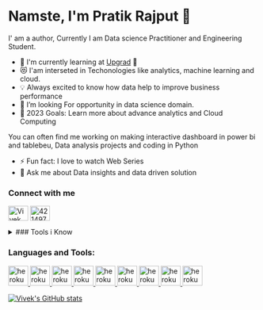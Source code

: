 # Namste, I'm Pratik Rajput 👋 

I' am a author, Currently I am Data science Practitioner and Engineering Student.

- 🌱 I'm currently learning at [Upgrad](https://www.upgrad.com/) 🦢
- 😻 I'am interseted in Techonologies like analytics, machine learning and cloud.
- 💡 Always excited to know how data help to improve business performance
- 🔭 I’m looking For opportunity in data science domain.
- 🥅 2023 Goals: Learn more about advance analytics and Cloud Computing

You can often find me working on making interactive dashboard in power bi and tablebeu, Data analysis projects and coding in Python
- ⚡ Fun fact: I love to watch Web Series
- 💬 Ask me about Data insights and data driven solution

### Connect with me

<a href="https://www.linkedin.com/in/vivekkpatil7/" target="blank"><img align="center" src="https://camo.githubusercontent.com/c8a9c5b414cd812ad6a97a46c29af67239ddaeae08c41724ff7d945fb4c047e5/68747470733a2f2f6564656e742e6769746875622e696f2f537570657254696e7949636f6e732f696d616765732f7376672f6c696e6b6564696e2e737667" alt="Vivek Patil" height="30" width="40" /></a>
<a href="mail:vivekkpatil6@yahoo.com" target="blank"><img align="center" src="https://camo.githubusercontent.com/4a3dd8d10a27c272fd04b2ce8ed1a130606f95ea6a76b5e19ce8b642faa18c27/68747470733a2f2f6564656e742e6769746875622e696f2f537570657254696e7949636f6e732f696d616765732f7376672f676d61696c2e737667" alt="4214976" height="30" width="40" /></a>

<details>
<summary> ### Tools i Know</summary>
<br>
This is how you dropdown.
</details>


### Languages and Tools:
<a href="https://heroku.com" target="_blank"> <img src="https://www.vectorlogo.zone/logos/heroku/heroku-icon.svg" alt="heroku" width="40" height="40"/>
<a href="mysql-official.svg" target="_blank"> <img src="https://www.vectorlogo.zone/logos/mysql/mysql-official.svg" alt="heroku" width="40" height="40"/>
<a href="mysql-official.svg" target="_blank"> <img src="https://www.vectorlogo.zone/logos/python/python-icon.svg" alt="heroku" width="40" height="40"/>
<a href="mysql-official.svg" target="_blank"> <img src="https://www.vectorlogo.zone/logos/djangoproject/djangoproject-ar21.svg" alt="heroku" width="40" height="40"/>
<a href="mysql-official.svg" target="_blank"> <img src="https://www.vectorlogo.zone/logos/amazon_aws/amazon_aws-icon.svg" alt="heroku" width="40" height="40"/>
<a href="mysql-official.svg" target="_blank"> <img src="https://www.vectorlogo.zone/logos/microsoft_powerbi/microsoft_powerbi-ar21.svg" alt="heroku" width="40" height="40"/>
<a href="mysql-official.svg" target="_blank"> <img src="https://www.vectorlogo.zone/logos/mongodb/mongodb-icon.svg" alt="heroku" width="40" height="40"/>
<a href="mysql-official.svg" target="_blank"> <img src="https://www.vectorlogo.zone/logos/github/github-tile.svg" alt="heroku" width="40" height="40"/>
<a href="mysql-official.svg" target="_blank"> <img src="https://www.vectorlogo.zone/logos/pocoo_flask/pocoo_flask-ar21.svg" alt="heroku" width="40" height="40"/>
</details>


  
  
![Vivek's GitHub stats](https://github-readme-stats.vercel.app/api?username=vivekkpatil7&show_icons=true&theme=radical)
